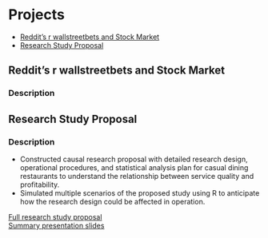 # Projects

  - [Reddit’s r wallstreetbets and Stock Market](#reddits-r-wallstreetbets-and-stock-market)
  - [Research Study Proposal](#research-study-proposal)

## Reddit’s r wallstreetbets and Stock Market

### Description

## Research Study Proposal

### Description
- Constructed causal research proposal with detailed research design, operational procedures, and statistical analysis plan for casual dining restaurants to understand the relationship between service quality and profitability.
- Simulated multiple scenarios of the proposed study using R to anticipate how the research design could be affected in operation.

[Full research study proposal](http://rpubs.com/DCHOW99/936327)  
[Summary presentation slides](https://github.com/Tsz-Man-Derek-Chow/Tsz-Man-Derek-Chow/blob/main/projects/Research%20Study%20Proposal/Research%20Study%20Proposal%20Summary%20Slides.pdf)